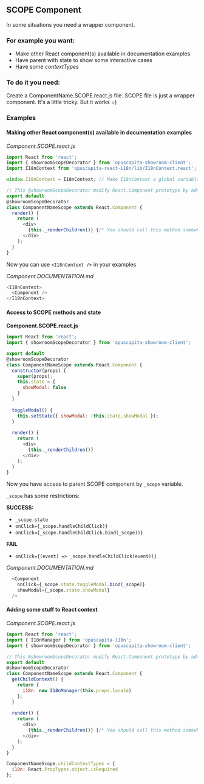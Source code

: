 ## SCOPE Component

In some situations you need a wrapper component.

### For example you want:

* Make other React component(s) available in documentation examples
* Have parent with state to show some interactive cases
* Have some *contextTypes*

### To do it you need:

Create a ComponentName.SCOPE.react.js file. SCOPE file is just a wrapper component.
It's a little tricky. But it works =)

### Examples

#### Making other React component(s) available in documentation examples

*Component.SCOPE.react.js*

```js
import React from 'react';
import { showroomScopeDecorator } from 'opuscapita-showroom-client';
import I18nContext from 'opuscapita-react-i18n/lib/I18nContext.react';

window.I18nContext = I18nContext; // Make I18nContext a global variable

// This @showroomScopeDecorator modify React.Component prototype by adding _renderChildren() method.
export default
@showroomScopeDecorator
class ComponentNameScope extends React.Component {
  render() {
    return (
      <div>
        {this._renderChildren()} {/* You should call this method somewhere in your JSX. */}
      </div>
    );
  }
}
```

Now you can use ```<I18nContext />``` in your examples

*Component.DOCUMENTATION.md*

```js
<I18nContext>
  <Component />
</I18nContext>
```

#### Access to SCOPE methods and state

**Component.SCOPE.react.js**

```js
import React from 'react';
import { showroomScopeDecorator } from 'opuscapita-showroom-client';

export default
@showroomScopeDecorator
class ComponentNameScope extends React.Component {
  constructor(props) {
    super(props);
    this.state = {
      showModal: false
    }
  }
  
  toggleModal() {
    this.setState({ showModal: !this.state.showModal });
  }
  
  render() {
    return (
      <div>
        {this._renderChildren()}
      </div>
    );
  }
}
```

Now you have access to parent SCOPE component by ```_scope``` variable.

```_scope``` has some restrictions:

**SUCCESS:**

  * ```_scope.state```
  * ```onClick={_scope.handleChildClick)}```
  * ```onClick={_scope.handleChildClick.bind(_scope))}```
  
**FAIL**

  * ```onClick={(event) => _scope.handleChildClick(event))}```

*Component.DOCUMENTATION.md*

```js
  <Component
    onClick={_scope.state.toggleModal.bind(_scope)}
    showModal={_scope.state.showModal}
  />
```

#### Adding some stuff to React context

*Component.SCOPE.react.js*

```js
import React from 'react';
import { I18nManager } from 'opuscapita-i18n';
import { showroomScopeDecorator } from 'opuscapita-showroom-client';

// This @showroomScopeDecorator modify React.Component prototype by adding _renderChildren() method.
export default
@showroomScopeDecorator
class ComponentNameScope extends React.Component {
  getChildContext() {
    return {
      i18n: new I18nManager(this.props.locale)
    };
  }
  
  render() {
    return (
      <div>
        {this._renderChildren()} {/* You should call this method somewhere in your JSX. */}
      </div>
    );
  }
}

ComponentNameScope.childContextTypes = {
  i18n: React.PropTypes.object.isRequired
};
```
